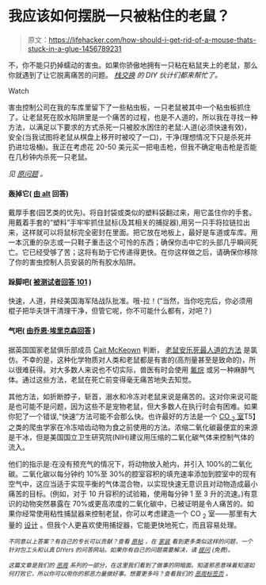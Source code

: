 # 我应该如何摆脱一只被粘住的老鼠？

> 原文：<https://lifehacker.com/how-should-i-get-rid-of-a-mouse-thats-stuck-in-a-glue-1456789231>

不，你不能只扔掉蠕动的害虫。如果你骄傲地拥有一只粘在粘鼠夹上的老鼠，那么你就遇到了让它脱离痛苦的问题。 [*栈交换*](http://diy.stackexchange.com/?utm_source=lifehacker&utm_medium=syndication&utm_campaign=crowdhacker&utm_content=diy-91) *的 DIY 伙计们都来帮忙了。*

Watch

害虫控制公司在我的车库里留下了一些粘虫板，一只老鼠被其中一个粘虫板抓住了。让老鼠死在胶水陷阱里是一个痛苦的过程，也是不人道的，所以我在寻找一种方法，以满足以下要求的方式杀死一只被胶水困住的老鼠:人道(必须快速有效)，安全(当我试图将老鼠从棋盘上移开时被咬了一口)，干净(理想情况下只是杀死并扔进垃圾桶)。我正在考虑花 20-50 美元买一把电击枪，但我不确定电击枪是否能在几秒钟内杀死一只老鼠。

*见* [*原问题*](http://diy.stackexchange.com/q/31099/13910?utm_source=lifehacker&utm_medium=syndication&utm_campaign=crowdhacker&utm_content=diy-91) *。*

#### 轰掉它( [由 alt](http://diy.stackexchange.com/a/31118/6825?utm_source=lifehacker&utm_medium=syndication&utm_campaign=crowdhacker&utm_content=diy-91) 回答)

戴厚手套(园艺类的优先)。将自封袋或类似的塑料袋翻过来，用它盖住你的手套。用戴着手套的“塑料”手牢牢抓住鼠标(及其相关的捕捉器),用另一只手将拉链拉出来，这样就可以将鼠标完全密封在里面。把它放在地板上，最好是车道或车库。用一本沉重的杂志或一只鞋子重击这个可怜的东西；确保你击中它的头部几乎瞬间死亡。它已经受够了苦；这将有助于它传递得更快。在你这样做之后，请确保你移除了你的害虫控制人员安装的所有胶水陷阱。

#### 跺脚吧( [被测试者回答 101](http://diy.stackexchange.com/a/31110/33?utm_source=lifehacker&utm_medium=syndication&utm_campaign=crowdhacker&utm_content=diy-91) )

快速，人道，并经美国海军陆战队批准。哦-拉！(“当然，当你吃完后，你必须用棍子把华夫饼干清理干净，但管它呢，你不可能什么都有，对吧？)

#### 气吧( [由乔恩·埃里克森回答](http://diy.stackexchange.com/a/33300/6836?utm_source=lifehacker&utm_medium=syndication&utm_campaign=crowdhacker&utm_content=diy-91) )

据英国国家老鼠俱乐部成员 [Cait McKeown](http://www.fancymice.info/index.htm) 判断， [老鼠安乐死最人道的方法](http://www.fancymice.info/euthanasiacait.htm) 是氯仿。不幸的是，这种化学物质对人类和老鼠都是有害的(高剂量甚至是致命的)，所以很难获得。对大多数人来说也不切实际，兽医有时会使用 [氟烷](http://en.wikipedia.org/wiki/Halothane) 或另一种麻醉气体。通过这些方法，老鼠在死亡前变得毫无痛苦地失去知觉。

其他方法，如折断脖子，斩首，溺水和冷冻对老鼠来说是痛苦的。这对你来说可能是也可能不是问题，因为这些不是宠物老鼠，但大多数人在执行时会有困难。如果你犯了一个错误,“快速”方法可能不会那么快。也许最好的方法是一个 [CO <sub>2</sub> 室](http://www.herpcenter.com/feeders/33006-cheap-simple-co2-chamber.html)T5】之类的爬虫学家在冷冻啮齿动物为食之前使用的方法。浓缩二氧化碳最便宜的来源是干冰，但是美国国立卫生研究院(NIH)建议用压缩的二氧化碳气体来控制气体的流入。

他们的指示是:在没有预充气的情况下，将动物放入舱内，并引入 100%的二氧化碳。二氧化碳以每分钟约 10%至 30%的腔室容积的填充速率添加到腔室中的现有空气中，这应当适于实现平衡的气体混合物，以实现快速无意识且对动物造成最小痛苦的目标。(例如，对于 10 升容积的试验箱，使用每分钟 1 至 3 升的流速。)有意识的动物突然暴露在 70%或更高浓度的二氧化碳中，已被证明是令人痛苦的。如果你经常使用粘性捕鼠器来控制老鼠，你可以考虑建造一个 CO <sub>2</sub> 室——那里有大量的 [设计](https://www.google.com/search?pws=0&q=co2+chamber&safe=active) 。但我个人更喜欢使用捕捉器，它能更快地死亡，而且容易处理。

<small>*不同意以上答案？有自己的专长可以贡献？查看*</small> [<small>*原帖*</small>](http://diy.stackexchange.com/q/31099/13910?utm_source=lifehacker&utm_medium=syndication&utm_campaign=crowdhacker&utm_content=diy-91) <small>*，在*</small> [<small>*家装*</small>](http://diy.stackexchange.com/?utm_source=lifehacker&utm_medium=syndication&utm_campaign=crowdhacker&utm_content=diy-91) <small>*看到更多类似这样的问题，一个针对包工头和认真 DIYers 的问答网站。如果你有自己的问题需要解决，请*</small> [<small>*提问*</small>](http://diy.stackexchange.com/questions/ask?utm_source=lifehacker&utm_medium=syndication&utm_campaign=crowdhacker&utm_content=diy-91) <small>*(免费)。*</small>

<small>*这篇文章是我们的*</small> [<small>*恶周*</small>](https://lifehacker.com/welcome-to-lifehackers-fourth-annual-evil-week-1453143089) <small>*系列的一部分，在这里我们看到了做事的阴暗面。知道邪恶意味着知道如何打败它，所以你可以用你的邪恶力量做好事。想要更多吗？查看我们的*</small> [<small>*恶周标签页*</small>](http://lifehacker.com/tag/evilweek) <small>*。*</small>